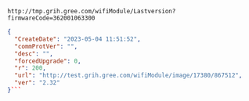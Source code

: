 `http://tmp.grih.gree.com/wifiModule/Lastversion?firmwareCode=362001063300`

```json
{
  "CreateDate": "2023-05-04 11:51:52",
  "commProtVer": "",
  "desc": "",
  "forcedUpgrade": 0,
  "r": 200,
  "url": "http://test.grih.gree.com/wifiModule/image/17380/867512",
  "ver": "2.32"
}```